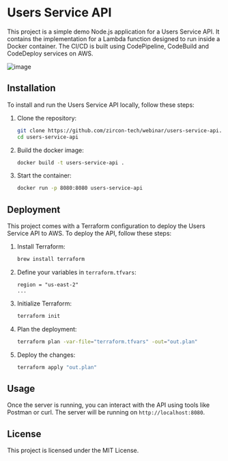 # Users Service API

This project is a simple demo Node.js application for a Users Service API. It contains the implementation for a Lambda function designed to run inside a Docker container. The CI/CD is built using CodePipeline, CodeBuild and CodeDeploy services on AWS.

![image](https://github.com/user-attachments/assets/e1fda6d5-5c0d-4eda-a238-f897fe99e2d3)



## Installation
To install and run the Users Service API locally, follow these steps:

1. Clone the repository:
    ```bash
    git clone https://github.com/zircon-tech/webinar/users-service-api.git
    cd users-service-api
    ```

2. Build the docker image:
    ```bash
    docker build -t users-service-api .
    ```

3. Start the container:
    ```bash
    docker run -p 8080:8080 users-service-api
    ```

## Deployment

This project comes with a Terraform configuration to deploy the Users Service API to AWS. To deploy the API, follow these steps:

1. Install Terraform:
    ```bash
    brew install terraform
    ```
2. Define your variables in `terraform.tfvars`:
    ```hcl
    region = "us-east-2"
    ...
    ```
3. Initialize Terraform:
    ```bash
    terraform init
    ```
4. Plan the deployment:
    ```bash
    terraform plan -var-file="terraform.tfvars" -out="out.plan"
    ```
5. Deploy the changes:
    ```bash
    terraform apply "out.plan"
    ```

## Usage
Once the server is running, you can interact with the API using tools like Postman or curl. The server will be running on `http://localhost:8080`.

## License
This project is licensed under the MIT License.
